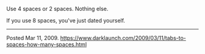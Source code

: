 Use 4 spaces or 2 spaces. Nothing else.

If you use 8 spaces, you've just dated yourself.

---


Posted Mar 11, 2009.
https://www.darklaunch.com/2009/03/11/tabs-to-spaces-how-many-spaces.html